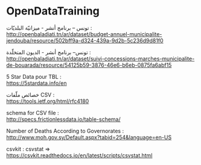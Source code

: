 # OpenDataTraining

تونس – برنامج أنشر - ميزانيّة البلديّات :  
http://openbaladiati.tn/ar/dataset/budget-annuel-municipalite-jendouba/resource/502bff9a-d324-439a-9d2b-5c236d9d81f0



تونس– برنامج أنشر - الديون المتخلّدة :  
http://openbaladiati.tn/ar/dataset/suivi-concessions-marches-municipalite-de-bouarada/resource/54125b59-3876-46e6-b6eb-0875fa6abf15



5 Star Data pour TBL :  
https://5stardata.info/en



خصائص ملّفات CSV :  
https://tools.ietf.org/html/rfc4180



schema for CSV file :  
http://specs.frictionlessdata.io/table-schema/ 



Number of Deaths According to Governorates :  
http://www.moh.gov.sy/Default.aspx?tabid=254&language=en-US



csvkit : csvstat =>  
https://csvkit.readthedocs.io/en/latest/scripts/csvstat.html
